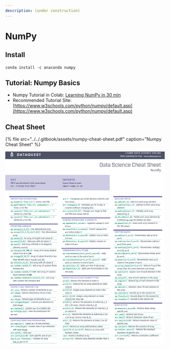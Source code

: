 ```yaml
---
description: (under construction)
---
```


# NumPy

## Install

`conda install -c anaconda numpy`

## Tutorial: Numpy Basics

* Numpy Tutorial in Colab:  [Learning NumPy in 30 min ](https://colab.research.google.com/drive/1w6oIw8_eVulkNRxJ1xl6iu9gR6ScnSqo?usp=sharing)
* Recommended Tutorial Site:  [https://www.w3schools.com/python/numpy/default.asp](https://www.w3schools.com/python/numpy/default.asp)



## Cheat Sheet

{% file src="../../.gitbook/assets/numpy-cheat-sheet.pdf" caption="Numpy Cheat Sheet" %}

![](../../.gitbook/assets/image%20%2879%29.png)



